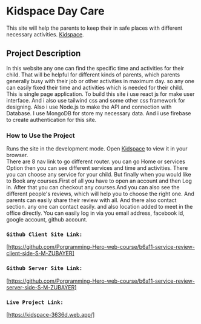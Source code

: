 # Kidspace Day Care
This site will help the parents to keep their in safe places with different necessary activities. [Kidspace](https://kidspace-3636d.web.app/).

##  Project Description

In this website any one can find the specific time and activities for their child. That will be helpful for different kinds of parents, which parents generally busy with their job or other activities in maximum day. so any one can easily fixed their time and activities which is needed for their child. <br/>
This is single page application. To build this site i use react js for make user interface. And i also use tailwind css and some other css framework for designing.  Also i use Node.js to make the API and connection with Database. I use MongoDB for store my necessary data.  And i use firebase to create authentication for this site.

### How to Use the Project

Runs the site in the development mode.
Open [Kidspace](https://kidspace-3636d.web.app/) to view it in your browser. <br/>
There are 8 nav link to go different router. you can go Home or services Option then you can see different services and time and activities. There you can choose  any service for your child. But finally when you would like to Book any courses.First of all you have to open an account and then Log in. After that you can checkout any courses.And you can also see the different people's reviews, which will help you to choose the right one. And parents can easily share their review with all. And there also contact section. any one can contact easily. and also location added to meet in the office directly. You can easily log in via you email address, facebook id, google account, github account. 

### `Github Client Site Link:`
[https://github.com/Porgramming-Hero-web-course/b6a11-service-review-client-side-S-M-ZUBAYER]

### `Github Server Site Link:`
[https://github.com/Porgramming-Hero-web-course/b6a11-service-review-server-side-S-M-ZUBAYER]


### `Live Project Link:`
[https://kidspace-3636d.web.app/]
